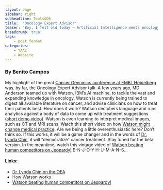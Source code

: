 ```yaml
---
layout: page
sidebar: right
subheadline: Tools&DB
title:  "Oncology Expert Advisor"
teaser: "Boy, I felt old today – Artificial Intelligence meets oncology"
breadcrumb: true
tags:
    - post format
categories:
    - YAAC
    - Website
---
```





### By Benito Campos

My highlight of the great <a href="http://www.embl.de/training/events/2015/CAN15-01/" target="_blank">Cancer Genomics conference at EMBL Heidelberg</a> was, by far, the Oncology Expert Advisor talk. A few years ago, MD Anderson teamed up with Watson, IBM’s AI machine, to tackle the vast and expanding knowledge in oncology. Watson is currently being trained to digest all available literature on cancer, and advise clinicians on how to treat their patients best. How does it work? Watson deciphers language and runs analytics against a body of data to come up with treatment suggestions (<a href="https://www.youtube.com/watch?v=_Xcmh1LQB9I" target="_blank">short demo video</a>). Watson is even learning to interpret medical images, such as CT and MRI scans. Watch this short video on how <a href="https://www.youtube.com/watch?v=CtyYI7ou2B0" target="_blank">Watson might change medical practice</a>. Are we being a little overenthusiastic here? Don’t think so. If this works, it will be a game changer and in the words of <a href="http://asmarterplanet.com/blog/2014/07/31187.html" target="_blank">Dr. Lynda Chin</a>, it will “democratize” cancer treatment. Stay tuned for the beta version. In the meantime, watch this vintage video of <a href="https://www.youtube.com/watch?v=lI-M7O_bRNg" target="_blank">Watson beating human competitors on Jeopardy!</a> E-N-J-O-Y H-U-M-A-N-S...

#### Links: 
- <a href="http://asmarterplanet.com/blog/2014/07/31187.html" target="_blank">Dr. Lynda Chin on the OEA</a>
- <a href="https://www.youtube.com/watch?v=_Xcmh1LQB9I" target="_blank">How Watson works</a>
- <a href="https://www.youtube.com/watch?v=lI-M7O_bRNg" target="_blank">Watson beating human competitors on Jeopardy!</a>

